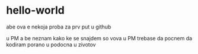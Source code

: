 # hello-world
abe ova e nekoja proba za prv put u github

u PM a be neznam kako ke se snajdem so vova u PM 
trebase da pocnem da kodiram porano u podocna u zivotov
